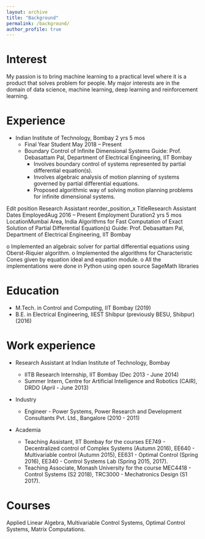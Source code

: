 ```yaml
---
layout: archive
title: "Background"
permalink: /background/
author_profile: true
---
```


Interest
=======
My passion is to bring machine learning to a practical level where it is a product that solves problem for people.
My major interests are in the domain of data science, machine learning, deep learning and reinforcement learning.

Experience
======
* Indian Institute of Technology, Bombay
2 yrs 5 mos
    * Final Year Student
     May 2018 – Present
    * Boundary Control of Infinite Dimensional Systems
      Guide: Prof. Debasattam Pal, Department of Electrical Engineering, IIT Bombay
        * Involves boundary control of systems represented by partial differential equation(s).
        * Involves algebraic analysis of motion planning of systems governed by partial differential equations.
        * Proposed algorithmic way of solving motion planning problems for infinite dimensional systems.

Edit position Research Assistant reorder_position_x
TitleResearch Assistant
Dates EmployedAug 2016 – Present
Employment Duration2 yrs 5 mos
LocationMumbai Area, India
Algorithms for Fast Computation of Exact Solution of Partial Differential Equation(s)
Guide: Prof. Debasattam Pal, Department of Electrical Engineering, IIT Bombay

o Implemented an algebraic solver for partial differential equations using Oberst-Riquier algorithm.
o Implemented the algorithms for Characteristic Cones given by equation ideal and equation module.
o All the implementations were done in Python using open source SageMath libraries



Education
======
* M.Tech. in Control and Computing, IIT Bombay (2019)
* B.E. in Electrical Engineering, IIEST Shibpur (previously BESU, Shibpur) (2016)

Work experience
======
* Research Assistant at Indian Institute of Technology, Bombay
  * IITB Research Internship, IIT Bombay (Dec 2013 - June 2014)
  * Summer Intern, Centre for Artificial Intelligence and Robotics (CAIR), DRDO (April - June 2013)

* Industry
  * Engineer - Power Systems, Power Research and Development Consultants Pvt. Ltd., Bangalore (2010 - 2011)

* Academia
  * Teaching Assistant, IIT Bombay for the courses EE749 - Decentralized control of Complex Systems (Autumn
2016), EE640 - Multivariable control (Autumn 2015), EE631 - Optimal Control (Spring 2016), EE340 - Control
Systems Lab (Spring 2015, 2017).
  * Teaching Associate, Monash University for the course MEC4418 - Control Systems (S2 2018), TRC3000 -
Mechatronics Design (S1 2017).

Courses
======
Applied Linear Algebra, Multivariable Control Systems, Optimal Control Systems, Matrix Computations.

